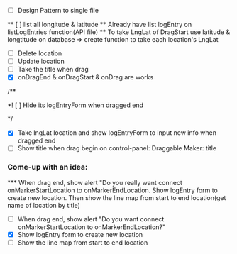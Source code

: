   * [ ] Design Pattern to single file

  ** [ ] list all longitude & latitude
  ** Already have list logEntry on listLogEntries function(API file)
  ** To take LngLat of DragStart use latitude & longtitude on database => create function to take each location's LngLat

  * [ ] Delete location
  * [ ] Update location
  * [ ] Take the title when drag
  * [x] onDragEnd & onDragStart & onDrag are works

  /**

  *! [ ] Hide its logEntryForm when dragged end

  */
  * [x] Take lngLat location and show logEntryForm to input new info when dragged end
  * [ ] Show title when drag begin on control-panel: Draggable Maker: title

  ### Come-up with an idea:

  *** When drag end, show alert "Do you really want connect  onMarkerStartLocation to onMarkerEndLocation. Show logEntry form to create new location. Then show the line map from start to end location(get name of location by title)

  * [ ] When drag end, show alert "Do you want connect onMarkerStartLocation to onMarkerEndLocation?"
  * [x] Show logEntry form to create new location
  * [ ] Show the line map from start to end location

